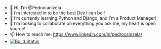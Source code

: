 - 👋 Hi, I’m @Pedrocanizela
- 👀 I’m interested in to be the best Dev i can be !
- 🌱 I’m currently learning Python and Django, and i'm a Product Manager!
- 💞️ I’m looking to collaborate on everything you ask me, my heart is open source!
- 📫 How to reach me: https://www.linkedin.com/in/pedrocanizela/ 
- [![Build Status](https://app.travis-ci.com/Pedrocanizel/Pedrocanizel.svg?branch=main)](https://app.travis-ci.com/Pedrocanizel/Pedrocanizel)

<!---
Pedrocanizel/Pedrocanizel is a ✨ special ✨ repository because its `README.md` (this file) appears on your GitHub profile.
You can click the Preview link to take a look at your changes.
--->
